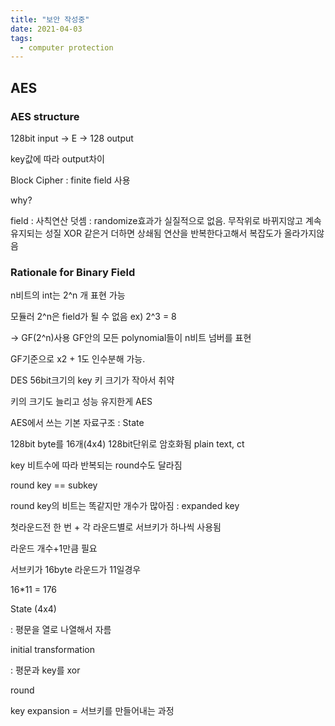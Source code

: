 ```yaml
---
title: "보안 작성중"
date: 2021-04-03
tags:
  - computer protection
---
```


## AES

### AES structure

128bit input -> E -> 128 output

key값에 따라 output차이

Block Cipher : finite field 사용

why?

field : 사칙연산 덧셈 : randomize효과가 실질적으로 없음. 무작위로 바뀌지않고 계속 유지되는 성질 XOR 같은거 더하면 상쇄됨 연산을 반복한다고해서 복잡도가 올라가지않음

### Rationale for Binary Field

n비트의 int는 2^n 개 표현 가능

모듈러 2^n은 field가 될 수 없음 ex) 2^3 = 8

-> GF(2^n)사용 GF안의 모든 polynomial들이 n비트 넘버를 표현

GF기준으로 x2 + 1도 인수분해 가능.

DES 56bit크기의 key 키 크기가 작아서 취약

키의 크기도 늘리고 성능 유지한게 AES

AES에서 쓰는 기본 자료구조 : State

128bit byte를 16개(4x4) 128bit단위로 암호화됨 plain text, ct

key 비트수에 따라 반복되는 round수도 달라짐

round key == subkey

round key의 비트는 똑같지만 개수가 많아짐 : expanded key

첫라운드전 한 번 + 각 라운드별로 서브키가 하나씩 사용됨

라운드 개수+1만큼 필요

서브키가 16byte 라운드가 11일경우

16\*11 = 176

State (4x4)

: 평문을 열로 나열해서 자름

initial transformation

: 평문과 key를 xor

round

key expansion = 서브키를 만들어내는 과정
